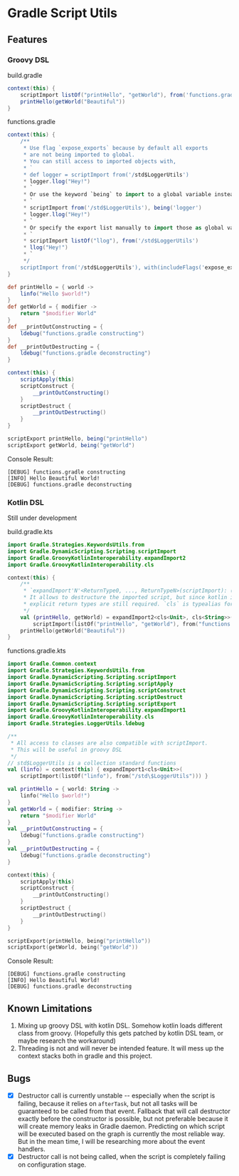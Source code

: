 # Gradle Script Utils

## Features

### Groovy DSL
build.gradle
```groovy
context(this) {
    scriptImport listOf("printHello", "getWorld"), from('functions.gradle')
    printHello(getWorld("Beautiful"))
}
```

functions.gradle
```groovy
context(this) {
    /**
     * Use flag `expose_exports` because by default all exports 
     * are not being imported to global.
     * You can still access to imported objects with,
     * `
     * def logger = scriptImport from('/std$LoggerUtils')
     * logger.llog("Hey!")
     * `
     * Or use the keyword `being` to import to a global variable instead
     * `
     * scriptImport from('/std$LoggerUtils'), being('logger')
     * logger.llog("Hey!")
     * `
     * Or specify the export list manually to import those as global variables
     * `
     * scriptImport listOf("llog"), from('/std$LoggerUtils')
     * llog("Hey!")
     * `
     */
    scriptImport from('/std$LoggerUtils'), with(includeFlags('expose_exports'))
}

def printHello = { world ->
    linfo("Hello $world!")
}
def getWorld = { modifier ->
    return "$modifier World"
}
def __printOutConstructing = {
    ldebug("functions.gradle constructing")
}
def __printOutDestructing = {
    ldebug("functions.gradle deconstructing")
}

context(this) {
    scriptApply(this)
    scriptConstruct {
        __printOutConstructing()
    }
    scriptDestruct {
        __printOutDestructing()
    }
}

scriptExport printHello, being("printHello")
scriptExport getWorld, being("getWorld")
```

Console Result:
```
[DEBUG] functions.gradle constructing
[INFO] Hello Beautiful World!
[DEBUG] functions.gradle deconstructing
```

### Kotlin DSL
Still under development

build.gradle.kts
```kotlin
import Gradle.Strategies.KeywordsUtils.from
import Gradle.DynamicScripting.Scripting.scriptImport
import Gradle.GroovyKotlinInteroperability.expandImport2
import Gradle.GroovyKotlinInteroperability.cls

context(this) {
    /**
     * `expandImport'N'<ReturnType0, ..., ReturnTypeN>(scriptImport): (ReturnType0, ..., ReturnTypeN)`
     * It allows to destructure the imported script, but since kotlin is static language
     * explicit return types are still required. `cls` is typealias for `Closure`
     */
    val (printHello, getWorld) = expandImport2<cls<Unit>, cls<String>>(
        scriptImport(listOf("printHello", "getWorld"), from("functions.gradle.kts")))
    printHello(getWorld("Beautiful"))
}
```

functions.gradle.kts
```kotlin
import Gradle.Common.context
import Gradle.Strategies.KeywordsUtils.from
import Gradle.DynamicScripting.Scripting.scriptImport
import Gradle.DynamicScripting.Scripting.scriptApply
import Gradle.DynamicScripting.Scripting.scriptConstruct
import Gradle.DynamicScripting.Scripting.scriptDestruct
import Gradle.DynamicScripting.Scripting.scriptExport
import Gradle.GroovyKotlinInteroperability.expandImport1
import Gradle.GroovyKotlinInteroperability.cls
import Gradle.Strategies.LoggerUtils.ldebug

/**
 * All access to classes are also compatible with scriptImport.
 * This will be useful in groovy DSL
 */
// std$LoggerUtils is a collection standard functions
val (linfo) = context(this) { expandImport1<cls<Unit>>(
    scriptImport(listOf("linfo"), from("/std\$LoggerUtils"))) }

val printHello = { world: String ->
    linfo("Hello $world!")
}
val getWorld = { modifier: String ->
    return "$modifier World"
}
val __printOutConstructing = {
    ldebug("functions.gradle constructing")
}
val __printOutDestructing = {
    ldebug("functions.gradle deconstructing")
}

context(this) {
    scriptApply(this)
    scriptConstruct {
        __printOutConstructing()
    }
    scriptDestruct {
        __printOutDestructing()
    }
}

scriptExport(printHello, being("printHello"))
scriptExport(getWorld, being("getWorld"))
```

Console Result:
```
[DEBUG] functions.gradle constructing
[INFO] Hello Beautiful World!
[DEBUG] functions.gradle deconstructing
```

## Known Limitations
1. Mixing up groovy DSL with kotlin DSL. Somehow kotlin loads different class from groovy. (Hopefully this gets patched by kotlin DSL team, or maybe research the workaround)
2. Threading is not and will never be intended feature. It will mess up the context stacks both in gradle and this project.

## Bugs
- [x] Destructor call is currently unstable -- especially when the script is failing, because it relies on `afterTask`, but not all tasks will be guaranteed to be called from that event.
      Fallback that will call destructor exactly before the constructor is possible, but not preferable because it will create memory leaks
      in Gradle daemon. Predicting on which script will be executed based on the graph is currently the most reliable way. But in the mean time, I will be researching more about the event handlers.
- [x] Destructor call is not being called, when the script is completely failing on configuration stage.
